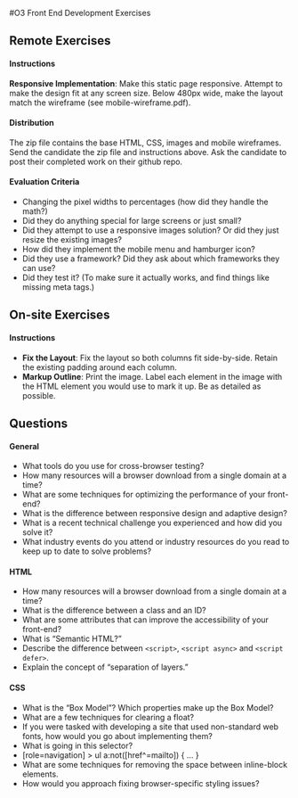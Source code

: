 #O3 Front End Development Exercises

## Remote Exercises

#### Instructions

**Responsive Implementation**: Make this static page responsive. Attempt to make the design fit at any screen size. Below 480px wide, make the layout match the wireframe (see mobile-wireframe.pdf). 

#### Distribution

The zip file contains the base HTML, CSS, images and mobile wireframes. Send the candidate the zip file and instructions above. Ask the candidate to post their completed work on their github repo. 

#### Evaluation Criteria

- Changing the pixel widths to percentages (how did they handle the math?)
- Did they do anything special for large screens or just small?
- Did they attempt to use a responsive images solution? Or did they just resize the existing images?
- How did they implement the mobile menu and hamburger icon?
- Did they use a framework? Did they ask about which frameworks they can use? 
- Did they test it? (To make sure it actually works, and find things like missing meta tags.)

## On-site Exercises

#### Instructions

- **Fix the Layout**: Fix the layout so both columns fit side-by-side. Retain the existing padding around each column. 
- **Markup Outline**: Print the image. Label each element in the image with the HTML element you would use to mark it up. Be as detailed as possible. 

## Questions

#### General

- What tools do you use for cross-browser testing?
- How many resources will a browser download from a single domain at a time?
- What are some techniques for optimizing the performance of your front-end?
- What is the difference between responsive design and adaptive design?
- What is a recent technical challenge you experienced and how did you solve it?
- What industry events do you attend or industry resources do you read to keep up to date to solve problems?

#### HTML

- How many resources will a browser download from a single domain at a time?
- What is the difference between a class and an ID?
- What are some attributes that can improve the accessibility of your front-end?
- What is “Semantic HTML?”
- Describe the difference between `<script>`, `<script async>` and `<script defer>`.
- Explain the concept of “separation of layers.”

#### CSS

- What is the “Box Model”? Which properties make up the Box Model?
- What are a few techniques for clearing a float?
- If you were tasked with developing a site that used non-standard web fonts, how would you go about implementing them?
- What is going in this selector?
- [role=navigation] > ul a:not([href^=mailto]) { … }
- What are some techniques for removing the space between inline-block elements.
- How would you approach fixing browser-specific styling issues?
